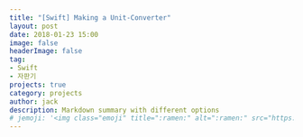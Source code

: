 ```yaml
---
title: "[Swift] Making a Unit-Converter"
layout: post
date: 2018-01-23 15:00
image: false
headerImage: false
tag:
- Swift
- 자판기
projects: true
category: projects
author: jack
description: Markdown summary with different options
# jemoji: '<img class="emoji" title=":ramen:" alt=":ramen:" src="https://assets.github.com/images/icons/emoji/unicode/1f35c.png" height="20" width="20" align="absmiddle">'
---
```

